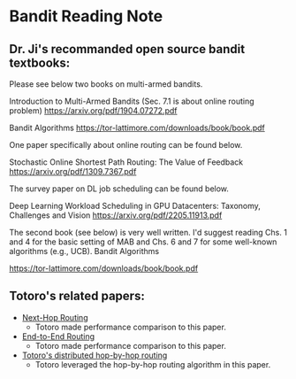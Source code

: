 # Bandit Reading Note

## Dr. Ji's recommanded open source bandit textbooks:

Please see below two books on multi-armed bandits.

Introduction to Multi-Armed Bandits (Sec. 7.1 is about online routing problem)
https://arxiv.org/pdf/1904.07272.pdf

Bandit Algorithms
https://tor-lattimore.com/downloads/book/book.pdf

One paper specifically about online routing can be found below.

Stochastic Online Shortest Path Routing: The Value of Feedback
https://arxiv.org/pdf/1309.7367.pdf

The survey paper on DL job scheduling can be found below.

Deep Learning Workload Scheduling in GPU Datacenters: Taxonomy, Challenges and Vision
https://arxiv.org/pdf/2205.11913.pdf

The second book (see below) is very well written. I'd suggest reading Chs. 1 and 4 for the basic setting of MAB and Chs. 6 and 7 for some well-known algorithms (e.g., UCB).
Bandit Algorithms

https://tor-lattimore.com/downloads/book/book.pdf

## Totoro's related papers:
* [Next-Hop Routing](https://github.com/cwching-ucsc/Bandit-Reading-Note-Easy-Version/blob/main/papers/Adaptive_Opportunistic_Routing_for_Wireless_Ad_Hoc_Networks.pdf)
    * Totoro made performance comparison to this paper.
* [End-to-End Routing](https://arxiv.org/pdf/1011.4748.pdf)
    * Totoro made performance comparison to this paper.
* [Totoro's distributed hop-by-hop routing](https://hal.science/hal-01575796v1/file/combes_stochastic_online_shortest.pdf) 
    * Totoro leveraged the hop-by-hop routing algorithm in this paper.
